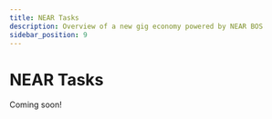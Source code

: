 ```yaml
---
title: NEAR Tasks
description: Overview of a new gig economy powered by NEAR BOS
sidebar_position: 9
---
```


# NEAR Tasks

Coming soon!